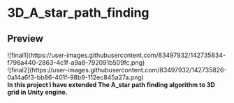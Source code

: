 # 3D_A_star_path_finding
 <h2>Preview</h2>
![final1](https://user-images.githubusercontent.com/83497932/142735834-f798a440-2863-4c1f-a9a8-792091b509fc.png)</br>
![final2](https://user-images.githubusercontent.com/83497932/142735826-0a14a6f3-bb86-401f-98b9-112ec845a27a.png)
</br>
<b>In this project I have extended The A_star path finding algorithm to 3D grid in Unity engine.</b>

